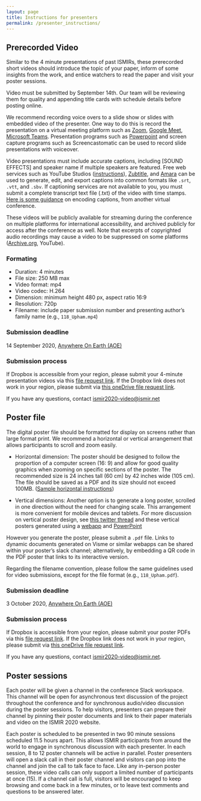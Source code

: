 ```yaml
---
layout: page
title: Instructions for presenters
permalink: /presenter_instructions/
---
```


## Prerecorded Video
Similar to the 4 minute presentations of past ISMIRs, these prerecorded short videos should introduce the topic of your paper, inform of some insights from the work, and entice watchers to read the paper and visit your poster sessions. 

Video must be submitted by September 14th. Our team will be reviewing them for quality and appending title cards with schedule details before posting online. 

We recommend recording voice overs to a slide show or slides with embedded video of the presenter. One way to do this is record the presentation on a virtual meeting platform such as [Zoom](https://ieeetv.ieee.org/mobile/video/recording-your-presentation-with-zoom), [Google Meet](https://support.google.com/meet/answer/9308681?hl=en), [Microsoft Teams](https://support.microsoft.com/en-us/office/record-a-meeting-in-teams-34dfbe7f-b07d-4a27-b4c6-de62f1348c24?ui=en-us&rs=en-us&ad=us). Presentation programs such as [Powerpoint](https://support.microsoft.com/en-us/office/record-a-slide-show-with-narration-and-slide-timings-0b9502c6-5f6c-40ae-b1e7-e47d8741161c?ui=en-us&rs=en-us&ad=us) and screen capture programs such as Screencastomatic can be used to record slide presentations with voiceover. 

Video presentations must include accurate captions, including [SOUND EFFECTS] and speaker name if multiple speakers are featured. Free web services such as YouTube Studios ([instructions](https://support.google.com/youtube/answer/2734796?hl=en)), [Zubtitle](https://zubtitle.com/how-to-automatically-add-open-captions-to-video/?gclid=Cj0KCQjw7ZL6BRCmARIsAH6XFDKU54H8xbNSiYXiY6Jsarj-54XzGIb5gJTVhxFHn87YLuk6i2pbtSUaAg60EALw_wcB), and [Amara](https://amara.org/en/subtitling-platform/) can be used to generate, edit, and export captions into common formats like `.srt`, `.vtt`, and `.sbv`. If captioning services are not available to you, you must submit a complete transcript text file (.txt) of the video with time stamps. [Here is some guidance](https://uist.acm.org/uist2020/videos-and-video-previews.html#technical) on encoding captions, from another virtual conference.

These videos will be publicly available for streaming during the conference on multiple platforms for international accessibility, and archived publicly for access after the conference as well. Note that excerpts of copyrighted audio recordings may cause a video to be suppressed on some platforms ([Archive.org](http://archive.org/), YouTube).

### Formating 
- Duration: 4 minutes
- File size: 250 MB max
- Video format: mp4
- Video codec: H.264
- Dimension: minimum height 480 px, aspect ratio 16:9
- Resolution: 720p
- Filename: include paper submission number and presenting author’s family name (e.g., `118_Upham.mp4`)

### Submission deadline
14 September 2020, [Anywhere On Earth (AOE)](https://www.timeanddate.com/time/zones/aoe)

### Submission process

If Dropbox is accessible from your region, please submit your 4-minute presentation videos via this [file request link](https://www.dropbox.com/request/oI5j5mMaeWSwGKNx4XNi). If the Dropbox link does not work in your region, please submit via [this oneDrive file request link](https://mcgill-my.sharepoint.com/:f:/g/personal/finn_upham_mail_mcgill_ca/EitzuJBkjv5Bp0TfHd97saYBo81zd2OEgXDeCOcLcj0G_Q).

If you have any questions, contact [ismir2020-video@ismir.net](mailto:ismir2020-video@ismir.net)

## Poster file
The digital poster file should be formatted for display on screens rather than large format print. We recommend a horizontal or vertical arrangement that allows participants to scroll and zoom easily. 

- Horizontal dimension: The poster should be designed to follow the proportion of a computer screen (16: 9) and allow for good quality graphics when zooming on specific sections of the poster. The recommended size is 24 inches tall (60 cm) by 42 inches wide (105 cm). The file should be saved as a PDF and its size should not exceed 100MB. ([Sample horizontal instructions](https://www.iaps2020.com/presentation-guidelines))

- Vertical dimensions: Another option is to generate a long poster, scrolled in one direction without the need for changing scale. This arrangement is more convenient for mobile devices and tablets. For more discussion on vertical poster design, see [this twitter thread](https://twitter.com/Krista_BH/status/1272502304764235777) and these vertical posters generated using a [webapp](https://my.visme.co/view/8r9e71qk-icis2020-poster-gazefollowing-movieversion) and [PowerPoint](/ISMIR2020/assets/img/misc/ju20automaticISMIR_poster_V3.pdf)

However you generate the poster, please submit a `.pdf` file. Links to dynamic documents generated on Visme or similar webapps can be shared within your poster’s slack channel; alternatively, by embedding a QR code in the PDF poster that links to its interactive version. 

Regarding the filename convention, please follow the same guidelines used for video submissions, except for the file format (e.g., `118_Upham.pdf`).

### Submission deadline
3 October 2020, [Anywhere On Earth (AOE)](https://www.timeanddate.com/time/zones/aoe)

### Submission process
If Dropbox is accessible from your region, please submit your poster PDFs via this [file request link](https://www.dropbox.com/request/BlFpF2kxncjg07x1UPbG). If the Dropbox link does not work in your region, please submit via [this oneDrive file request link](https://mcgill-my.sharepoint.com/:f:/g/personal/nestor_napoleslopez_mail_mcgill_ca/EmaHAjBdteBOi7RzwK5QF4MB8xhqu4GyO-P8OqVhACKd8w).

If you have any questions, contact [ismir2020-video@ismir.net](mailto:ismir2020-video@ismir.net).

## Poster sessions
Each poster will be given a channel in the conference Slack workspace. This channel will be open for asynchronous text discussion of the project throughout the conference and for synchronous audio/video discussion during the poster sessions. To help visitors, presenters can prepare their channel by pinning their poster documents and link to their paper materials and video on the ISMIR 2020 website.

Each poster is scheduled to be presented in two 90 minute sessions scheduled 11.5 hours apart. This allows ISMIR participants from around the world to engage in synchronous discussion with each presenter. In each session, 8 to 12 poster channels will be active in parallel. Poster presenters will open a slack call in their poster channel and visitors can pop into the channel and join the call to talk face to face. Like any in-person poster session, these video calls can only support a limited number of participants at once (15). If a channel call is full, visitors will be encouraged to keep browsing and come back in a few minutes, or to leave text comments and questions to be answered later.